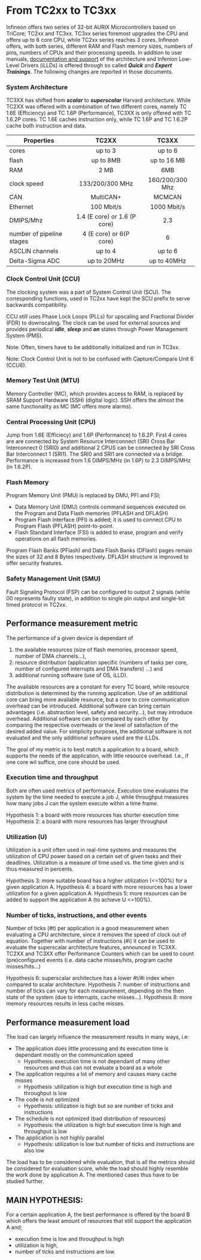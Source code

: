 # From TC2xx to TC3xx

Infineon offers two series of 32-bit AURIX Microcontrollers based on TriCore; TC2xx and TC3xx.
TC3xx series foremost upgrades the CPU and offers up to 6 core CPU, while TC2xx series reaches 3 cores.
Infineon offers, with both series, different RAM and Flash memory sizes, numbers of pins, numbers of CPUs and their processing speeds.
In addition to user manuals, [documentation and support](https://www.infineon.com/cms/en/product/microcontroller/32-bit-tricore-microcontroller/#collapse-3c47bc55-864c-11e7-89f3-40f2e90e8d04-2) of the architecture and Infenion Low-Level Drivers (iLLDs) is offered through so called ***Quick*** and ***Expert Trainings***.
The following changes are reported in those documents.

### System Architecture

TC3XX has shifted from ***scalar*** to ***superscalar*** Harvard architecture.
While TC2XX was offered with a combination of two different cores, namely TC 1.6E (Efficiency) and TC 1.6P (Performance), TC3XX is only offered with TC 1.6.2P cores.
TC 1.6E caches instruction only, while TC 1.6P and TC 1.6.2P cache both instruction and data.

| Properties        | TC2XX  | TC3XX  |
| ------------- |:-------------:| :-----:|
| cores     | up to 3 | up to 6 |
| flash      | up to 8MB      |   up to 16 MB |
| RAM | 2 MB |  6MB |
| clock speed | 133/200/300 MHz | 160/200/300 Mhz |
| CAN | MultiCAN+ | MCMCAN |
| Ethernet | 100 Mbit/s | 1000 Mbit/s |
| DMIPS/Mhz | 1.4 (E core) or 1.6 (P core) | 2.3 |
| number of pipeline stages | 4 (E core) or 6(P core) | 6 |
| ASCLIN channels | up to 4 | up to 6 |
| Delta-Sigma ADC | up to 20MHz | up to 40MHz |

### Clock Control Unit (CCU)

The clocking system was a part of System Control Unit (SCU).
The corresponding functions, used in TC2xx have kept the SCU prefix to serve backwards compatibility.

CCU still uses Phase Lock Loops (PLLs) for upscaling and Fractional Divider (FDR) to downscaling.
The clock can be used for external sources and provides periodical ***idle***, ***sleep*** and ***on*** states through Power Management System (PMS).

Note: Often, timers have to be additionally initialized and run in TC3xx.

Note: Clock Control Unit is not to be confused with Capture/Compare Unit 6 (CCU6).

### Memory Test Unit (MTU)

Memory Controller (MC), which provides access to RAM, is replaced by SRAM Support Hardware (SSH) (digital logic).
SSH offers the almost the same functionality as MC (MC offers more alarms).

### Central Processing Unit (CPU)

Jump from 1.6E (Efficiecy) and 1.6P (Performance) to 1.6.2P.
First 4 cores are are connected by System Resource Interconnect (SRI) Cross Bar Interconnect 0 (SRI0) and additional 2 CPUS can be connected by SRI Cross Bar Interconnect 1 (SRI1). The SRI0 and SRI1 are connected via a bridge. Performance is increased from 1.6 DIMPS/MHz (in 1.6P) to 2.3 DIMPS/MHz (in 1.6.2P).


### Flash Memory

Program Memory Unit (PMU) is replaced by DMU, PFI and FSI;

* Data Memory Unit (DMU) controls command sequences executed on the Program and Data Flash memories (PFLASH and DFLASH)
* Program Flash Interface (PFI) is added; it is used to connect CPU to Program Flash (PFLASH) point-to-point.
* Flash Standard Interface (FSI) is added to erase, program and verify operations on all flash memories.

Program Flash Banks (PFlash) and Data Flash Banks (DFlash) pages remain the sizes of 32 and 8 Bytes respectively.
DFLASH structure is improved to offer security features.

### Safety Management Unit (SMU)

Fault Signaling Protocol (FSP) can be configured to output 2 signals (while 00 represents faulty state), in addition to single pin output and single-bit timed protocol in TC2xx.


## Performance measurement metric

The performance of a given device is dependant of
1. the available resources (size of flash memories, processor speed, number of DMA channels...),
2. resource distribution (application specific (numbers of tasks per core, number of configured interrupts and DMA transfers) ...) and
3. additional running software (use of OS, iLLD).

The available resources are a constant for every TC board, while resource distribution is determined by the running application.
Use of an additional core can bring more available resource, but a core to core communication overhead can be introduced.
Additional software can bring certain advantages (i.e. abstraction level, safety and security...), but may introduce overhead.
Additional software can be compared by each other by comparing the respective overheads or the level of satisfaction of the desired added value.
For simplicity purposes, the additional software is not evaluated and the only additional software used are the iLLDs.

The goal of my metric is to best match a application to a board, which supports the needs of the application, with little resource overhead.
I.e., if one core wil suffice, one core should be used. 


### Execution time  and throughput
Both are often used metrics of performance.
Execution time evaluates the system by the time needed to execute a job J, while throughput measures how many jobs J can the system execute within a time frame.

Hypothesis 1: a board with more resources has shorter execution time
Hypothesis 2: a board with more resources has larger throughput

### Utilization (U)
Utilization is a unit often used in real-time systems and measures the utilization of CPU power based on a certain set of given tasks and their deadlines.
Utilization is a measure of time used vs. the time given and is thus measured in percents.

Hypothesis 3: more suitable board has a higher utilization (<=100%) for a given application A.
Hypothesis 4: a board with more resources has a lower utilization for a given application A.
Hypothesis 5: more resources can be added to support the application A (to achieve U <=100%).


### Number of ticks, instructions, and other events
Number of ticks (#t) per application is a good measurement when evaluating a CPU architecture, since it removes the speed of clock out of equation.
Together with number of instructions (#i) it can be used to evaluate the superscalar architecture features, announced in TC3XX.
TC2XX and TC3XX offer Performance Counters which can be used to count (pre)configured events (i.e. data cache misses/hits, program cache misses/hits...)

Hypothesis 6: superscalar architecture has a lower #t/#i index when compared to scalar architecture.
Hypothesis 7: number of instructions and number of ticks can vary for each measurement, depending on the then state of the system (due to interrupts, cache misses...).
Hypothesis 8: more memory resources results in less cache misses.

## Performance measurement load

The load can largely influence the measurement results in many ways, i.e:
* The application does little processing and its execution time is dependant mostly on the communication speed
    * Hypothesis: execution time is not dependant of many other resources and thus can not evaluate a board as a whole
* The application requires a lot of memory and causes many cache misses
    * Hypothesis :utilization is high but execution time is high and throughput is low
* The code is not optimized
    * Hypothesis: utilization is high but so are number of ticks and instructions
* The schedule is not optimized (bad distribution of resources)
    * Hypothesis: the utilization is high but execution time is high and throughput is low
* The application is not highly parallel
    * Hypothesis: utilization is low but number of ticks and instructions are also low

The load has to be considered while evaluation, that is all the metrics should be considered for evaluation score, while the load should highly resemble the work done by application A.
The mentioned cases thus have to be studied further.

## MAIN HYPOTHESIS:

For a certain application A, the best performance is offered by the board B which offers the least amount of resources that still support the application A and;
* execution time is low and throughput is high
* utilization is high,
* number of ticks and instructions are low.



